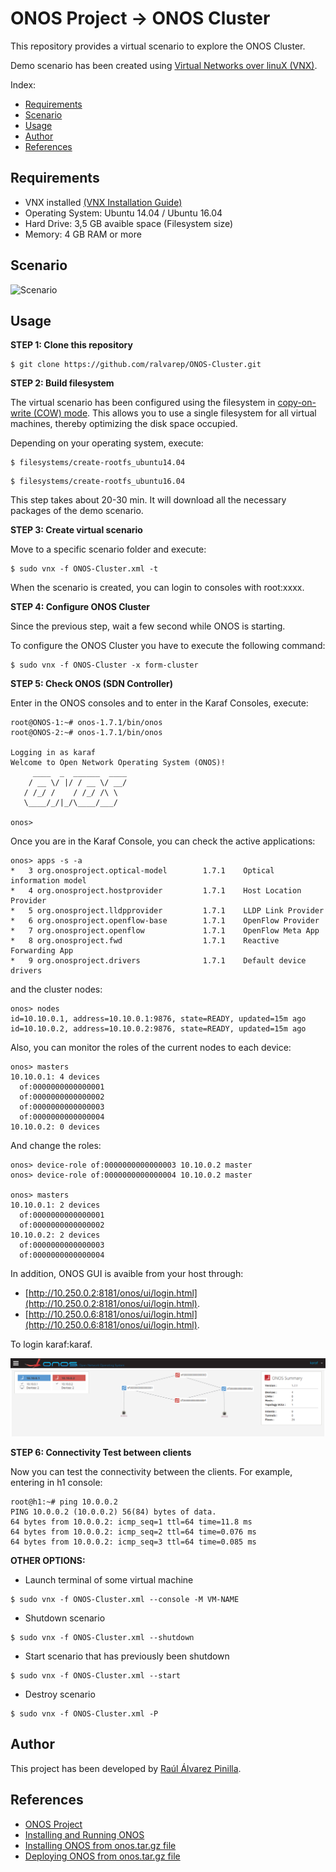 # ONOS Project → ONOS Cluster

This repository provides a virtual scenario to explore the ONOS Cluster.

Demo scenario has been created using [Virtual Networks over linuX (VNX)](http://www.dit.upm.es/~vnx/).

Index:
- [Requirements](https://github.com/ralvarep/ONOS-SDN-IP#requirements)
- [Scenario](https://github.com/ralvarep/ONOS-SDN-IP#scenario)
- [Usage](https://github.com/ralvarep/ONOS-SDN-IP#usage)
- [Author](https://github.com/ralvarep/ONOS-SDN-IP#author)
- [References](https://github.com/ralvarep/ONOS-SDN-IP#references)


## Requirements

 - VNX installed [(VNX Installation Guide)](http://web.dit.upm.es/vnxwiki/index.php/Vnx-install)
 - Operating System: Ubuntu 14.04 / Ubuntu 16.04
 - Hard Drive: 3,5 GB avaible space (Filesystem size)
 - Memory: 4 GB RAM or more


## Scenario

![Scenario](https://raw.githubusercontent.com/ralvarep/ONOS-Cluster/master/img/scenario.png)


## Usage

**STEP 1: Clone this repository**
~~~
$ git clone https://github.com/ralvarep/ONOS-Cluster.git
~~~

**STEP 2: Build filesystem**

The virtual scenario has been configured using the filesystem in [copy-on-write (COW) mode](https://en.wikipedia.org/wiki/Copy-on-write). This allows you to use a single filesystem for all virtual machines, thereby optimizing the disk space occupied.

Depending on your operating system, execute:
~~~
$ filesystems/create-rootfs_ubuntu14.04
~~~
~~~
$ filesystems/create-rootfs_ubuntu16.04
~~~
This step takes about 20-30 min. It will download all the necessary packages of the demo scenario.

**STEP 3: Create virtual scenario**

Move to a specific scenario folder and execute:
~~~
$ sudo vnx -f ONOS-Cluster.xml -t
~~~
When the scenario is created, you can login to consoles with root:xxxx.

**STEP 4: Configure ONOS Cluster**

Since the previous step, wait a few second while ONOS is starting.

To configure the ONOS Cluster you have to execute the following command:
~~~
$ sudo vnx -f ONOS-Cluster -x form-cluster
~~~

**STEP 5: Check ONOS (SDN Controller)**

Enter in the ONOS consoles and to enter in the Karaf Consoles, execute:
~~~
root@ONOS-1:~# onos-1.7.1/bin/onos
root@ONOS-2:~# onos-1.7.1/bin/onos

Logging in as karaf
Welcome to Open Network Operating System (ONOS)!
     ____  _  ______  ____     
    / __ \/ |/ / __ \/ __/   
   / /_/ /    / /_/ /\ \     
   \____/_/|_/\____/___/     
                               
onos> 
~~~

Once you are in the Karaf Console, you can check the active applications:
~~~
onos> apps -s -a
*   3 org.onosproject.optical-model        1.7.1    Optical information model
*   4 org.onosproject.hostprovider         1.7.1    Host Location Provider
*   5 org.onosproject.lldpprovider         1.7.1    LLDP Link Provider
*   6 org.onosproject.openflow-base        1.7.1    OpenFlow Provider
*   7 org.onosproject.openflow             1.7.1    OpenFlow Meta App
*   8 org.onosproject.fwd                  1.7.1    Reactive Forwarding App
*   9 org.onosproject.drivers              1.7.1    Default device drivers
~~~
and the cluster nodes:
~~~
onos> nodes
id=10.10.0.1, address=10.10.0.1:9876, state=READY, updated=15m ago
id=10.10.0.2, address=10.10.0.2:9876, state=READY, updated=15m ago
~~~
Also, you can monitor the roles of the current nodes to each device:
~~~
onos> masters
10.10.0.1: 4 devices
  of:0000000000000001
  of:0000000000000002
  of:0000000000000003
  of:0000000000000004
10.10.0.2: 0 devices
~~~
And change the roles:
~~~
onos> device-role of:0000000000000003 10.10.0.2 master
onos> device-role of:0000000000000004 10.10.0.2 master

onos> masters
10.10.0.1: 2 devices
  of:0000000000000001
  of:0000000000000002
10.10.0.2: 2 devices
  of:0000000000000003
  of:0000000000000004
~~~

In addition, ONOS GUI is avaible from your host through:

* [http://10.250.0.2:8181/onos/ui/login.html](http://10.250.0.2:8181/onos/ui/login.html).
* [http://10.250.0.6:8181/onos/ui/login.html](http://10.250.0.6:8181/onos/ui/login.html).

To login karaf:karaf. 

![ONOS-GUI](https://raw.githubusercontent.com/ralvarep/ONOS-Cluster/master/img/ONOS-GUI.png)


**STEP 6: Connectivity Test between clients**

Now you can test the connectivity between the clients. For example, entering in h1 console:
~~~
root@h1:~# ping 10.0.0.2
PING 10.0.0.2 (10.0.0.2) 56(84) bytes of data.
64 bytes from 10.0.0.2: icmp_seq=1 ttl=64 time=11.8 ms
64 bytes from 10.0.0.2: icmp_seq=2 ttl=64 time=0.076 ms
64 bytes from 10.0.0.2: icmp_seq=3 ttl=64 time=0.085 ms
~~~

**OTHER OPTIONS:**

* Launch terminal of some virtual machine
~~~
$ sudo vnx -f ONOS-Cluster.xml --console -M VM-NAME
~~~
* Shutdown scenario
~~~
$ sudo vnx -f ONOS-Cluster.xml --shutdown
~~~
* Start scenario that has previously been shutdown
~~~
$ sudo vnx -f ONOS-Cluster.xml --start
~~~
* Destroy scenario
~~~
$ sudo vnx -f ONOS-Cluster.xml -P
~~~


## Author

This project has been developed by [Raúl Álvarez Pinilla](https://es.linkedin.com/in/raulalvarezpinilla).


## References

 *  [ONOS Project](http://onosproject.org/)
 *  [Installing and Running ONOS](https://wiki.onosproject.org/display/ONOS/Installing+and+Running+ONOS)
 *  [Installing ONOS from onos.tar.gz file](https://wiki.onosproject.org/display/ONOS/Installing+ONOS+from+onos.tar.gz+file)
 *  [Deploying ONOS from onos.tar.gz file](https://www.youtube.com/watch?v=hk1cPmp46n8)
